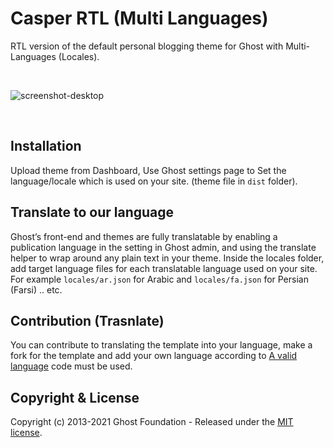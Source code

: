 # Casper RTL (Multi Languages)

RTL version of the default personal blogging theme for Ghost with Multi-Languages (Locales).

&nbsp;

![screenshot-desktop](https://i.suar.me/1Xm22/)

&nbsp;

## Installation

Upload theme from Dashboard, Use Ghost settings page to Set the language/locale which is used on your site. (theme file in `dist` folder).

## Translate to our language

Ghost’s front-end and themes are fully translatable by enabling a publication language in the setting in Ghost admin, and using the translate helper to wrap around any plain text in your theme.
Inside the locales folder, add target language files for each translatable language used on your site. For example `locales/ar.json` for Arabic and `locales/fa.json` for Persian (Farsi) .. etc.

## Contribution (Trasnlate)
You can contribute to translating the template into your language, make a fork for the template and add your own language according to [A valid language](https://www.w3schools.com/tags/ref_language_codes.asp) code must be used.


## Copyright & License

Copyright (c) 2013-2021 Ghost Foundation - Released under the [MIT license](LICENSE).
